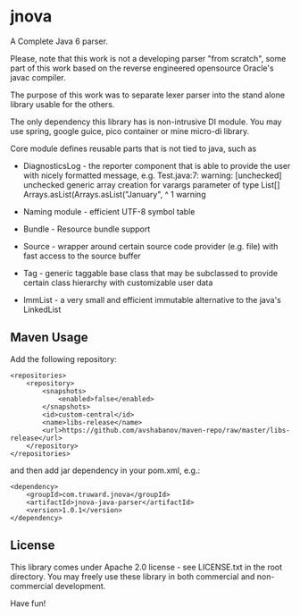 jnova
=====

A Complete Java 6 parser.

Please, note that this work is not a developing parser "from scratch", some part of this work based on the
reverse engineered opensource Oracle's javac compiler.

The purpose of this work was to separate lexer parser into the stand alone library usable for the others.

The only dependency this library has is non-intrusive DI module. You may use spring, google guice, pico container or
mine micro-di library.

Core module defines reusable parts that is not tied to java, such as
- DiagnosticsLog - the reporter component that is able to provide the user with nicely formatted message, e.g.
    Test.java:7: warning:
    [unchecked] unchecked generic array creation
    for varargs parameter of type List<String>[]
        Arrays.asList(Arrays.asList("January",
        ^
    1 warning

- Naming module - efficient UTF-8 symbol table
- Bundle - Resource bundle support
- Source - wrapper around certain source code provider (e.g. file) with fast access to the source buffer
- Tag - generic taggable base class that may be subclassed to provide certain class hierarchy with customizable user data
- ImmList - a very small and efficient immutable alternative to the java's LinkedList

## Maven Usage

Add the following repository:

    <repositories>
        <repository>
            <snapshots>
                <enabled>false</enabled>
            </snapshots>
            <id>custom-central</id>
            <name>libs-release</name>
            <url>https://github.com/avshabanov/maven-repo/raw/master/libs-release</url>
        </repository>
    </repositories>

and then add jar dependency in your pom.xml, e.g.:

    <dependency>
        <groupId>com.truward.jnova</groupId>
        <artifactId>jnova-java-parser</artifactId>
        <version>1.0.1</version>
    </dependency>


## License

This library comes under Apache 2.0 license - see LICENSE.txt in the root directory.
You may freely use these library in both commercial and non-commercial development.

Have fun!